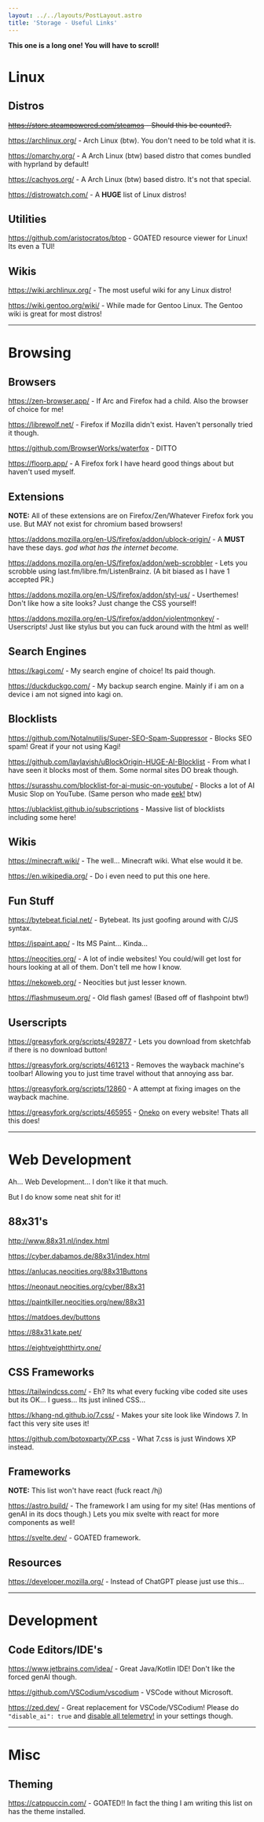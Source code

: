 ```yaml
---
layout: ../../layouts/PostLayout.astro
title: 'Storage - Useful Links'
---
```

**This one is a long one! You will have to scroll!**


# Linux
## Distros
~~https://store.steampowered.com/steamos - Should this be counted?.~~

https://archlinux.org/ - Arch Linux (btw). You don't need to be told what it is.

https://omarchy.org/ - A Arch Linux (btw) based distro that comes bundled with hyprland by default!

https://cachyos.org/ - A Arch Linux (btw) based distro. It's not that special.

https://distrowatch.com/ - A **HUGE** list of Linux distros!

## Utilities
https://github.com/aristocratos/btop - GOATED resource viewer for Linux! Its even a TUI!

## Wikis
https://wiki.archlinux.org/ - The most useful wiki for any Linux distro!

https://wiki.gentoo.org/wiki/ - While made for Gentoo Linux. The Gentoo wiki is great for most distros!

---

# Browsing
## Browsers
https://zen-browser.app/ - If Arc and Firefox had a child.  Also the browser of choice for me!

https://librewolf.net/ - Firefox if Mozilla didn't exist. Haven't personally tried it though.

https://github.com/BrowserWorks/waterfox - DITTO

https://floorp.app/ - A Firefox fork I have heard good things about but haven't used myself.


## Extensions
**NOTE:** All of these extensions are on Firefox/Zen/Whatever Firefox fork you use. But MAY not exist for chromium based browsers!

https://addons.mozilla.org/en-US/firefox/addon/ublock-origin/ - A **MUST** have these days. *god what has the internet become.*

https://addons.mozilla.org/en-US/firefox/addon/web-scrobbler - Lets you scrobble using last.fm/libre.fm/ListenBrainz. (A bit biased as I have 1 accepted PR.)

https://addons.mozilla.org/en-US/firefox/addon/styl-us/ - Userthemes! Don't like how a site looks? Just change the CSS yourself!

https://addons.mozilla.org/en-US/firefox/addon/violentmonkey/ - Userscripts! Just like stylus but you can fuck around with the html as well!

## Search Engines
https://kagi.com/ - My search engine of choice! Its paid though.

https://duckduckgo.com/ - My backup search engine. Mainly if i am on a device i am not signed into kagi on.

## Blocklists
https://github.com/NotaInutilis/Super-SEO-Spam-Suppressor - Blocks SEO spam! Great if your not using Kagi!

https://github.com/laylavish/uBlockOrigin-HUGE-AI-Blocklist - From what I have seen it blocks most of them. Some normal sites DO break though.

https://surasshu.com/blocklist-for-ai-music-on-youtube/ - Blocks a lot of AI Music Slop on YouTube. (Same person who made [eek!](https://www.youtube.com/watch?v=SgMfVnEm4a4) btw)

https://ublacklist.github.io/subscriptions - Massive list of blocklists including some here!

## Wikis
https://minecraft.wiki/ - The well... Minecraft wiki. What else would it be.

https://en.wikipedia.org/ - Do i even need to put this one here.

## Fun Stuff
https://bytebeat.ficial.net/ - Bytebeat. Its just goofing around with C/JS syntax.

https://jspaint.app/ - Its MS Paint... Kinda...

https://neocities.org/ - A lot of indie websites! You could/will get lost for hours looking at all of them. Don't tell me how I know.

https://nekoweb.org/ - Neocities but just lesser known.

https://flashmuseum.org/ - Old flash games! (Based off of flashpoint btw!)

## Userscripts
https://greasyfork.org/scripts/492877 - Lets you download from sketchfab if there is no download button!

https://greasyfork.org/scripts/461213 - Removes the wayback machine's toolbar! Allowing you to just time travel without that annoying ass bar.

https://greasyfork.org/scripts/12860 - A attempt at fixing images on the wayback machine.

https://greasyfork.org/scripts/465955 - [Oneko](https://en.wikipedia.org/wiki/Neko_(software)) on every website! Thats all this does!

---

# Web Development
Ah... Web Development... I don't like it that much.

But I do know some neat shit for it!

## 88x31's
http://www.88x31.nl/index.html

https://cyber.dabamos.de/88x31/index.html

https://anlucas.neocities.org/88x31Buttons

https://neonaut.neocities.org/cyber/88x31

https://paintkiller.neocities.org/new/88x31

https://matdoes.dev/buttons

https://88x31.kate.pet/

https://eightyeightthirty.one/

## CSS Frameworks
https://tailwindcss.com/ - Eh? Its what every fucking vibe coded site uses but its OK... I guess... Its just inlined CSS...

https://khang-nd.github.io/7.css/ - Makes your site look like Windows 7. In fact this very site uses it!

https://github.com/botoxparty/XP.css - What 7.css is just Windows XP instead.

## Frameworks
**NOTE:** This list won't have react (fuck react /hj)

https://astro.build/ - The framework I am using for my site! (Has mentions of genAI in its docs though.) Lets you mix svelte with react for more components as well!

https://svelte.dev/ - GOATED framework.

## Resources
https://developer.mozilla.org/ - Instead of ChatGPT please just use this...

---

# Development

## Code Editors/IDE's
https://www.jetbrains.com/idea/ - Great Java/Kotlin IDE! Don't like the forced genAI though.

https://github.com/VSCodium/vscodium - VSCode without Microsoft.

https://zed.dev/ - Great replacement for VSCode/VSCodium! Please do `"disable_ai": true` and [disable all telemetry!](https://zed.dev/docs/telemetry) in your settings though.

---

# Misc

## Theming

https://catppuccin.com/ - GOATED!! In fact the thing I am writing this list on has the theme installed.
